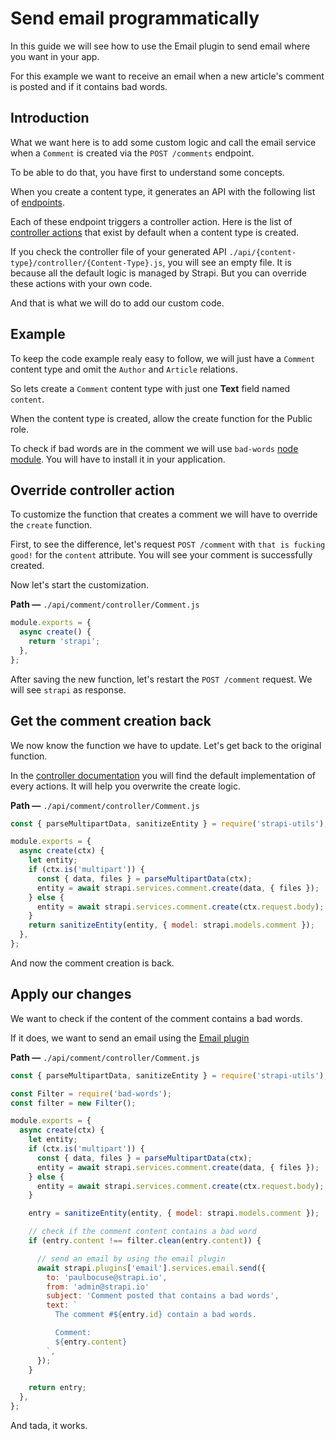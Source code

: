 # Send email programmatically

In this guide we will see how to use the Email plugin to send email where you want in your app.

For this example we want to receive an email when a new article's comment is posted and if it contains bad words.

## Introduction

What we want here is to add some custom logic and call the email service when a `Comment` is created via the `POST /comments` endpoint.

To be able to do that, you have first to understand some concepts.

When you create a content type, it generates an API with the following list of [endpoints](../content-api/endpoint.md).

Each of these endpoint triggers a controller action. Here is the list of [controller actions](../concepts/controller.md) that exist by default when a content type is created.

If you check the controller file of your generated API `./api/{content-type}/controller/{Content-Type}.js`, you will see an empty file. It is because all the default logic is managed by Strapi. But you can override these actions with your own code.

And that is what we will do to add our custom code.

## Example

To keep the code example realy easy to follow, we will just have a `Comment` content type and omit the `Author` and `Article` relations.

So lets create a `Comment` content type with just one **Text** field named `content`.

When the content type is created, allow the create function for the Public role.

To check if bad words are in the comment we will use `bad-words` [node module](https://www.npmjs.com/package/bad-words). You will have to install it in your application.

## Override controller action

To customize the function that creates a comment we will have to override the `create` function.

First, to see the difference, let's request `POST /comment` with `that is fucking good!` for the `content` attribute.
You will see your comment is successfully created.

Now let's start the customization.

**Path —** `./api/comment/controller/Comment.js`

```js
module.exports = {
  async create() {
    return 'strapi';
  },
};
```

After saving the new function, let's restart the `POST /comment` request. We will see `strapi` as response.

## Get the comment creation back

We now know the function we have to update. Let's get back to the original function.

In the [controller documentation](../concepts/controllers.html#extending-a-model-controller) you will find the default implementation of every actions. It will help you overwrite the create logic.

**Path —** `./api/comment/controller/Comment.js`

```js
const { parseMultipartData, sanitizeEntity } = require('strapi-utils');

module.exports = {
  async create(ctx) {
    let entity;
    if (ctx.is('multipart')) {
      const { data, files } = parseMultipartData(ctx);
      entity = await strapi.services.comment.create(data, { files });
    } else {
      entity = await strapi.services.comment.create(ctx.request.body);
    }
    return sanitizeEntity(entity, { model: strapi.models.comment });
  },
};
```

And now the comment creation is back.

## Apply our changes

We want to check if the content of the comment contains a bad words.

If it does, we want to send an email using the [Email plugin](../plugins/email.md)

**Path —** `./api/comment/controller/Comment.js`

```js
const { parseMultipartData, sanitizeEntity } = require('strapi-utils');

const Filter = require('bad-words');
const filter = new Filter();

module.exports = {
  async create(ctx) {
    let entity;
    if (ctx.is('multipart')) {
      const { data, files } = parseMultipartData(ctx);
      entity = await strapi.services.comment.create(data, { files });
    } else {
      entity = await strapi.services.comment.create(ctx.request.body);
    }

    entry = sanitizeEntity(entity, { model: strapi.models.comment });

    // check if the comment content contains a bad word
    if (entry.content !== filter.clean(entry.content)) {

      // send an email by using the email plugin
      await strapi.plugins['email'].services.email.send({
        to: 'paulbocuse@strapi.io',
        from: 'admin@strapi.io'
        subject: 'Comment posted that contains a bad words',
        text: `
          The comment #${entry.id} contain a bad words.

          Comment:
          ${entry.content}
        `,
      });
    }

    return entry;
  },
};
```

And tada, it works.

